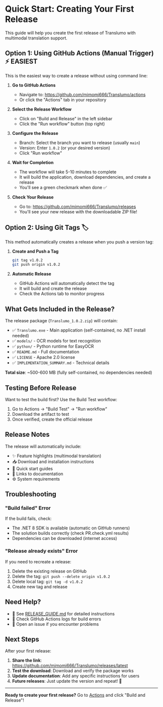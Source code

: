 # Quick Start: Creating Your First Release

This guide will help you create the first release of Translumo with multimodal translation support.

## Option 1: Using GitHub Actions (Manual Trigger) ⚡ EASIEST

This is the easiest way to create a release without using command line:

1. **Go to GitHub Actions**
   - Navigate to: https://github.com/mimomi666/Translumo/actions
   - Or click the "Actions" tab in your repository

2. **Select the Release Workflow**
   - Click on "Build and Release" in the left sidebar
   - Click the "Run workflow" button (top right)

3. **Configure the Release**
   - Branch: Select the branch you want to release (usually `main`)
   - Version: Enter `1.0.2` (or your desired version)
   - Click "Run workflow"

4. **Wait for Completion**
   - The workflow will take 5-10 minutes to complete
   - It will build the application, download dependencies, and create a release
   - You'll see a green checkmark when done ✅

5. **Check Your Release**
   - Go to: https://github.com/mimomi666/Translumo/releases
   - You'll see your new release with the downloadable ZIP file!

## Option 2: Using Git Tags 🏷️

This method automatically creates a release when you push a version tag:

1. **Create and Push a Tag**
   ```bash
   git tag v1.0.2
   git push origin v1.0.2
   ```

2. **Automatic Release**
   - GitHub Actions will automatically detect the tag
   - It will build and create the release
   - Check the Actions tab to monitor progress

## What Gets Included in the Release?

The release package (`Translumo_1.0.2.zip`) will contain:

- ✅ `Translumo.exe` - Main application (self-contained, no .NET install needed)
- ✅ `models/` - OCR models for text recognition
- ✅ `python/` - Python runtime for EasyOCR
- ✅ `README.md` - Full documentation
- ✅ `LICENSE` - Apache 2.0 license
- ✅ `IMPLEMENTATION_SUMMARY.md` - Technical details

**Total size**: ~500-600 MB (fully self-contained, no dependencies needed)

## Testing Before Release

Want to test the build first? Use the Build Test workflow:

1. Go to Actions → "Build Test" → "Run workflow"
2. Download the artifact to test
3. Once verified, create the official release

## Release Notes

The release will automatically include:
- ✨ Feature highlights (multimodal translation)
- 📥 Download and installation instructions
- 📖 Quick start guides
- 🔗 Links to documentation
- ⚙️ System requirements

## Troubleshooting

### "Build failed" Error

If the build fails, check:
- The .NET 8 SDK is available (automatic on GitHub runners)
- The solution builds correctly (check PR.check.yml results)
- Dependencies can be downloaded (internet access)

### "Release already exists" Error

If you need to recreate a release:
1. Delete the existing release on GitHub
2. Delete the tag: `git push --delete origin v1.0.2`
3. Delete local tag: `git tag -d v1.0.2`
4. Create new tag and release

## Need Help?

- 📖 See [RELEASE_GUIDE.md](RELEASE_GUIDE.md) for detailed instructions
- 🐛 Check GitHub Actions logs for build errors
- 💬 Open an issue if you encounter problems

## Next Steps

After your first release:

1. **Share the link**: https://github.com/mimomi666/Translumo/releases/latest
2. **Test the download**: Download and verify the package works
3. **Update documentation**: Add any specific instructions for users
4. **Future releases**: Just update the version and repeat! 🚀

---

**Ready to create your first release?** Go to [Actions](https://github.com/mimomi666/Translumo/actions) and click "Build and Release"!
